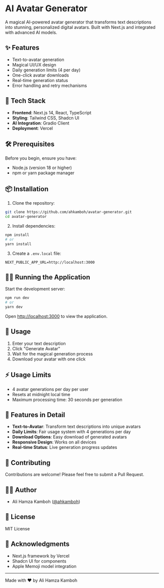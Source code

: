 # AI Avatar Generator

A magical AI-powered avatar generator that transforms text descriptions into stunning, personalized digital avatars. Built with Next.js and integrated with advanced AI models.

## ✨ Features

- Text-to-avatar generation
- Magical UI/UX design
- Daily generation limits (4 per day)
- One-click avatar downloads
- Real-time generation status
- Error handling and retry mechanisms

## 🚀 Tech Stack

- **Frontend**: Next.js 14, React, TypeScript
- **Styling**: Tailwind CSS, Shadcn UI
- **AI Integration**: Gradio Client
- **Deployment**: Vercel

## 🛠️ Prerequisites

Before you begin, ensure you have:
- Node.js (version 18 or higher)
- npm or yarn package manager

## 📦 Installation

1. Clone the repository:
```bash
git clone https://github.com/ahkamboh/avatar-generator.git
cd avatar-generator
```

2. Install dependencies:
```bash
npm install
# or
yarn install
```

3. Create a `.env.local` file:
```env
NEXT_PUBLIC_APP_URL=http://localhost:3000
```

## 🏃‍♂️ Running the Application

Start the development server:

```bash
npm run dev
# or
yarn dev
```

Open [http://localhost:3000](http://localhost:3000) to view the application.

## 🌟 Usage

1. Enter your text description
2. Click "Generate Avatar"
3. Wait for the magical generation process
4. Download your avatar with one click

## ⚡ Usage Limits

- 4 avatar generations per day per user
- Resets at midnight local time
- Maximum processing time: 30 seconds per generation

## 🎨 Features in Detail

- **Text-to-Avatar**: Transform text descriptions into unique avatars
- **Daily Limits**: Fair usage system with 4 generations per day
- **Download Options**: Easy download of generated avatars
- **Responsive Design**: Works on all devices
- **Real-time Status**: Live generation progress updates

## 👥 Contributing

Contributions are welcome! Please feel free to submit a Pull Request.

## 👨‍💻 Author

- Ali Hamza Kamboh ([@ahkamboh](https://github.com/ahkamboh))

## 📄 License

MIT License

## 🙏 Acknowledgments

- Next.js framework by Vercel
- Shadcn UI for components
- Apple Memoji model integration

---

Made with ❤️ by Ali Hamza Kamboh
